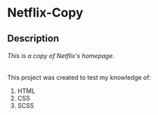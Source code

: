 # Netflix-Copy

## Description 
###### This is a copy of Netflix's homepage. 
This project was created to test my knowledge of:
1. HTML
1. CSS
1. SCSS

